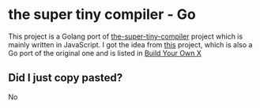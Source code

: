 # the super tiny compiler - Go

This project is a Golang port of [the-super-tiny-compiler](https://github.com/jamiebuilds/the-super-tiny-compiler) project which is mainly written in JavaScript. I got the idea from [this](https://github.com/hazbo/the-super-tiny-compiler) project, which is also a Go port of the original one and is listed in [Build Your Own X](https://build-your-own-x.vercel.app/#build-your-own-programming-language)

## Did I just copy pasted?

No
